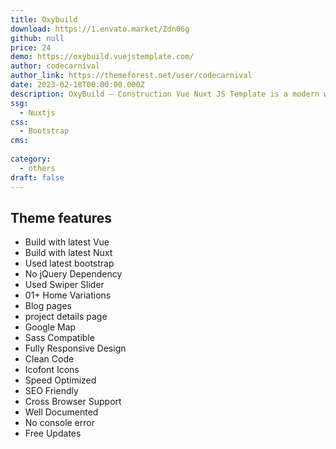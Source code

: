 ```yaml
---
title: Oxybuild
download: https://1.envato.market/Zdn06g
github: null
price: 24
demo: https://oxybuild.vuejstemplate.com/
author: codecarnival
author_link: https://themeforest.net/user/codecarnival
date: 2023-02-18T00:00:00.000Z
description: OxyBuild – Construction Vue Nuxt JS Template is a modern web template based on Vue JS for building and construction company websites.
ssg:
  - Nuxtjs
css:
  - Bootstrap
cms:
  
category:
  - others
draft: false
---
```


## Theme features

- Build with latest Vue
- Build with latest Nuxt
- Used latest bootstrap
- No jQuery Dependency
- Used Swiper Slider
- 01+ Home Variations
- Blog pages
- project details page
- Google Map
- Sass Compatible
- Fully Responsive Design
- Clean Code
- Icofont Icons
- Speed Optimized
- SEO Friendly
- Cross Browser Support
- Well Documented
- No console error
- Free Updates
